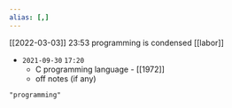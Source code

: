 ```yaml
---
alias: [,]
---
```


[[2022-03-03]] 23:53
programming is condensed [[labor]]

- `2021-09-30`  `17:20`
	- C programming language - [[1972]]
	- off notes (if any)

```query
"programming"
```